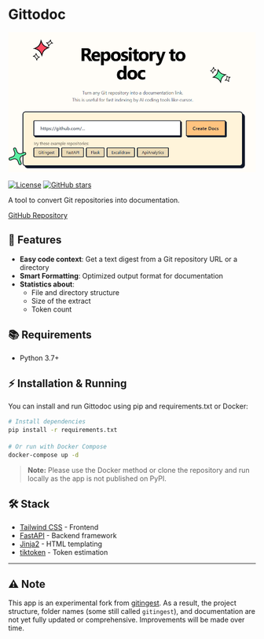 # Gittodoc

![Frontpage](./docs/frontpage.png)

[![License](https://img.shields.io/badge/license-MIT-blue.svg)](https://github.com/filiksyos/gittodoc/blob/main/LICENSE)
[![GitHub stars](https://img.shields.io/github/stars/filiksyos/gittodoc?style=social.svg)](https://github.com/filiksyos/gittodoc)

A tool to convert Git repositories into documentation.

[GitHub Repository](https://github.com/filiksyos/gittodoc)

## 🚀 Features

- **Easy code context**: Get a text digest from a Git repository URL or a directory
- **Smart Formatting**: Optimized output format for documentation
- **Statistics about**:
  - File and directory structure
  - Size of the extract
  - Token count

## 📚 Requirements

- Python 3.7+

## ⚡ Installation & Running

You can install and run Gittodoc using pip and requirements.txt or Docker:

```bash
# Install dependencies
pip install -r requirements.txt

# Or run with Docker Compose
docker-compose up -d
```

> **Note:** Please use the Docker method or clone the repository and run locally as the app is not published on PyPI.

## 🛠️ Stack

- [Tailwind CSS](https://tailwindcss.com) - Frontend
- [FastAPI](https://github.com/fastapi/fastapi) - Backend framework
- [Jinja2](https://jinja.palletsprojects.com) - HTML templating
- [tiktoken](https://github.com/openai/tiktoken) - Token estimation

---

## ⚠️ Note

This app is an experimental fork from [gitingest](https://github.com/cyclotruc/gitingest). As a result, the project structure, folder names (some still called `gitingest`), and documentation are not yet fully updated or comprehensive. Improvements will be made over time.
